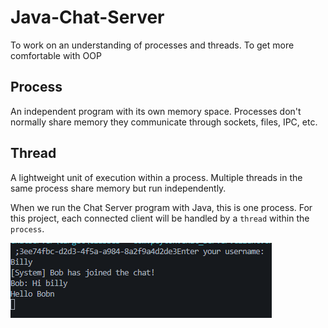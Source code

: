 # Java-Chat-Server
To work on an understanding of processes and threads. To get more comfortable with OOP

## Process
An independent program with its own memory space. Processes don't normally share memory they communicate through sockets, files, IPC, etc.

## Thread
A lightweight unit of execution within a process. Multiple threads in the same process share memory but run independently.

When we run the Chat Server program with Java, this is one process. For this project, each connected client will be handled by a `thread` within the `process`.

![alt text](image.png)